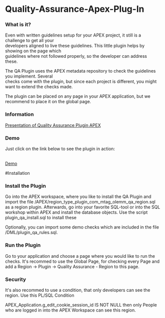 # Quality-Assurance-Apex-Plug-In

<h3>What is it?</h3>

Even with written guidelines setup for your APEX project, it still is a challenge to get all your </br>developers aligned to live these guidelines.  This little plugin helps by showing on the page which</br> guidelines where not followed properly, so the developer can address these.


The QA Plugin uses the APEX metadata repository to check the guidelines you implement. Several </br>checks come with the plugin, but since each project is different, you might want to extend the checks made.


The plugin can be placed on any page in your APEX application, but we recommend to place it on the global page. 

<h3>Information</h3>
<a href="http://de.slideshare.net/OliverLemm/the-apex-qa-plugin" target="_blank">Presentation of Quality Assurance Plugin APEX </a>

<h3>Demo</h3>
<p>Just click on the link below to see the plugin in action:</br></br>

<a href="http://apex.mt-ag.com/apex/f?p=278:LOGIN_DESKTOP::::::" target="_blank">Demo</a></p>

#Installation
<h3>Install the Plugin</h3>

<p>Go into the APEX workspace, where you like to install the QA Plugin and import the file /APEX/region_type_plugin_com_mtag_olemm_qa_region.sql as a region plugin.
Afterwards, go into your favorite SQL-tool or into the SQL workshop within APEX and install the database objects. Use the script plugin_qa_install.sql to install these
</p>

<p>Optionally, you can import some demo checks which are included in the file /DML/plugin_qa_rules.sql.</p>

<h3>Run the Plugin</h3>
<p>Go to your application and choose a page where you would like to run the checks. It's recommed to use the Global Page,
for checking every Page and add a Region -&gt; Plugin -&gt; Quality Assurance - Region to this page.</p>

<h3>Security</h3>
<p>It's also recommed to use a condition, that only developers can see the region. Use this PL/SQL Condition</p>

<p>APEX_Application.g_edit_cookie_session_id IS NOT NULL
then only People who are logged in into the APEX Workspace can see this region. </p>
